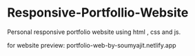 # Responsive-Portfollio-Website
Personal responsive portfolio website using html , css and js.

for website preview: portfolio-web-by-soumyajit.netlify.app
